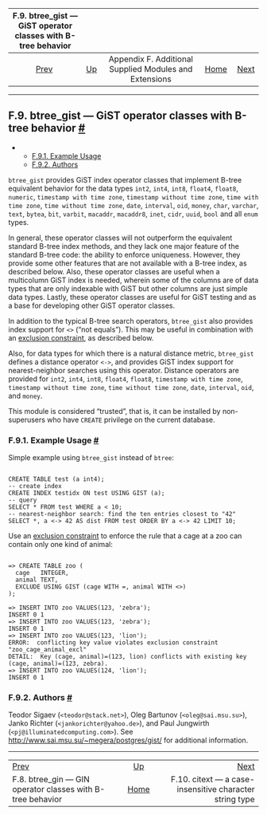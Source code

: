 <!--?xml version="1.0" encoding="UTF-8" standalone="no"?-->

|             F.9. btree\_gist — GiST operator classes with B-tree behavior            |                                                                             |                                                        |                                                       |                                                                                |
| :----------------------------------------------------------------------------------: | :-------------------------------------------------------------------------- | :----------------------------------------------------: | ----------------------------------------------------: | -----------------------------------------------------------------------------: |
| [Prev](btree-gin.html "F.8. btree_gin — GIN operator classes with B-tree behavior")  | [Up](contrib.html "Appendix F. Additional Supplied Modules and Extensions") | Appendix F. Additional Supplied Modules and Extensions | [Home](index.html "PostgreSQL 17devel Documentation") |  [Next](citext.html "F.10. citext — a case-insensitive character string type") |

***

## F.9. btree\_gist — GiST operator classes with B-tree behavior [#](#BTREE-GIST)

*   *   [F.9.1. Example Usage](btree-gist.html#BTREE-GIST-EXAMPLE-USAGE)
    *   [F.9.2. Authors](btree-gist.html#BTREE-GIST-AUTHORS)



`btree_gist` provides GiST index operator classes that implement B-tree equivalent behavior for the data types `int2`, `int4`, `int8`, `float4`, `float8`, `numeric`, `timestamp with time zone`, `timestamp without time zone`, `time with time zone`, `time without time zone`, `date`, `interval`, `oid`, `money`, `char`, `varchar`, `text`, `bytea`, `bit`, `varbit`, `macaddr`, `macaddr8`, `inet`, `cidr`, `uuid`, `bool` and all `enum` types.

In general, these operator classes will not outperform the equivalent standard B-tree index methods, and they lack one major feature of the standard B-tree code: the ability to enforce uniqueness. However, they provide some other features that are not available with a B-tree index, as described below. Also, these operator classes are useful when a multicolumn GiST index is needed, wherein some of the columns are of data types that are only indexable with GiST but other columns are just simple data types. Lastly, these operator classes are useful for GiST testing and as a base for developing other GiST operator classes.

In addition to the typical B-tree search operators, `btree_gist` also provides index support for `<>` (“not equals”). This may be useful in combination with an [exclusion constraint](sql-createtable.html#SQL-CREATETABLE-EXCLUDE), as described below.

Also, for data types for which there is a natural distance metric, `btree_gist` defines a distance operator `<->`, and provides GiST index support for nearest-neighbor searches using this operator. Distance operators are provided for `int2`, `int4`, `int8`, `float4`, `float8`, `timestamp with time zone`, `timestamp without time zone`, `time without time zone`, `date`, `interval`, `oid`, and `money`.

This module is considered “trusted”, that is, it can be installed by non-superusers who have `CREATE` privilege on the current database.

### F.9.1. Example Usage [#](#BTREE-GIST-EXAMPLE-USAGE)

Simple example using `btree_gist` instead of `btree`:

```

CREATE TABLE test (a int4);
-- create index
CREATE INDEX testidx ON test USING GIST (a);
-- query
SELECT * FROM test WHERE a < 10;
-- nearest-neighbor search: find the ten entries closest to "42"
SELECT *, a <-> 42 AS dist FROM test ORDER BY a <-> 42 LIMIT 10;
```

Use an [exclusion constraint](sql-createtable.html#SQL-CREATETABLE-EXCLUDE) to enforce the rule that a cage at a zoo can contain only one kind of animal:

```

=> CREATE TABLE zoo (
  cage   INTEGER,
  animal TEXT,
  EXCLUDE USING GIST (cage WITH =, animal WITH <>)
);

=> INSERT INTO zoo VALUES(123, 'zebra');
INSERT 0 1
=> INSERT INTO zoo VALUES(123, 'zebra');
INSERT 0 1
=> INSERT INTO zoo VALUES(123, 'lion');
ERROR:  conflicting key value violates exclusion constraint "zoo_cage_animal_excl"
DETAIL:  Key (cage, animal)=(123, lion) conflicts with existing key (cage, animal)=(123, zebra).
=> INSERT INTO zoo VALUES(124, 'lion');
INSERT 0 1
```

### F.9.2. Authors [#](#BTREE-GIST-AUTHORS)

Teodor Sigaev (`<teodor@stack.net>`), Oleg Bartunov (`<oleg@sai.msu.su>`), Janko Richter (`<jankorichter@yahoo.de>`), and Paul Jungwirth (`<pj@illuminatedcomputing.com>`). See <http://www.sai.msu.su/~megera/postgres/gist/> for additional information.

***

|                                                                                      |                                                                             |                                                                                |
| :----------------------------------------------------------------------------------- | :-------------------------------------------------------------------------: | -----------------------------------------------------------------------------: |
| [Prev](btree-gin.html "F.8. btree_gin — GIN operator classes with B-tree behavior")  | [Up](contrib.html "Appendix F. Additional Supplied Modules and Extensions") |  [Next](citext.html "F.10. citext — a case-insensitive character string type") |
| F.8. btree\_gin — GIN operator classes with B-tree behavior                          |            [Home](index.html "PostgreSQL 17devel Documentation")            |                        F.10. citext — a case-insensitive character string type |
